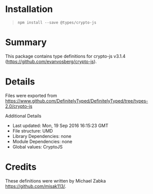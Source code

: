 # Installation
> `npm install --save @types/crypto-js`

# Summary
This package contains type definitions for crypto-js v3.1.4 (https://github.com/evanvosberg/crypto-js).

# Details
Files were exported from https://www.github.com/DefinitelyTyped/DefinitelyTyped/tree/types-2.0/crypto-js

Additional Details
 * Last updated: Mon, 19 Sep 2016 16:15:23 GMT
 * File structure: UMD
 * Library Dependencies: none
 * Module Dependencies: none
 * Global values: CryptoJS

# Credits
These definitions were written by Michael Zabka <https://github.com/misak113/>.
